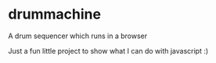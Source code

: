# drummachine
A drum sequencer which runs in a browser

Just a fun little project to show what I can do with javascript :)
